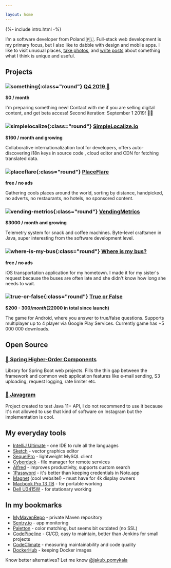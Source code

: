 ```yaml
---

layout: home
---
```


{%- include intro.html -%}

I’m a software developer from Poland 🇵🇱. Full-stack web development is my primary focus, but I also like to 
dabble with design and mobile apps. I like to visit unusual places, [take photos]({{site.url}}/photos), and [write posts]({{site.url}}/photos) about something what I think is unique and useful.


## Projects

### ![something](/assets/me.jpeg){:class="round"} [Q4 2019 🤩](https://jpomykala.com)
**$0 / month**

I'm preparing something new! Contact with me if you are selling digital content, and get beta access! Second iteration: September 1 2019! 👨‍🚀

### ![simplelocalize](/assets/images/simplelocalize-logo.png){:class="round"} [SimpleLocalize.io](https://simplelocalize.io)
**$160 / month and growing**

Collaborative internationalization tool for developers, offers auto-discovering i18n keys in source code , cloud editor and CDN for fetching translated data.

### ![placeflare](/assets/images/placeflare-logo.png){:class="round"} [PlaceFlare](https://placeflare.com)
**free / no ads**

Gathering cools places around the world, sorting by distance, handpicked, no adverts, no restaurants, no hotels, no sponsored content. 

### ![vending-metrics](/assets/images/vendingmetrics-logo.png){:class="round"} [VendingMetrics](https://vendingmetrics.com)
**$3000 / month and growing**

Telemetry system for snack and coffee machines. Byte-level craftsmen in Java, super interesting from the software development level.

### ![where-is-my-bus](/assets/images/where-is-my-bus-logo.png){:class="round"} [Where is my bus?](https://itunes.apple.com/pl/app/gdzie-jest-autobus/id1288955139?l=pl&mt=8)
**free / no ads**

iOS transportation application for my hometown. I made it for my sister's request because the buses are often late and she didn't know how long she needs to wait.

### ![true-or-false](/assets/images/true-or-false-logo.png){:class="round"} [True or False](https://play.google.com/store/apps/details?id=pl.evelanblog.prawdaczyfalsz&hl=pl)
**$200 - $300 / month ($22000 in total since launch)**

The game for Android, where you answer to true/false questions. Supports multiplayer up to 4 player via Google Play Services. Currently game has +5 000 000 downloads. 

## Open Source

### [🍃 Spring Higher-Order Components](https://github.com/jpomykala/spring-higher-order-components)

Library for Spring Boot web projects. Fills the thin gap between the framework and common web application features like e-mail sending, S3 uploading, request logging, rate limiter etc.

### [📸 Javagram](https://github.com/jpomykala/javagram-bot)

Project created to test Java 11+ API, I do not recommend to use it because it's not allowed to use that kind of software on Instagram but the implementation is cool. 


## My everyday tools

- [IntelliJ Ultimate](https://www.jetbrains.com) - one IDE to rule all the languages
- [Sketch](https://www.sketch.com) - vector graphics editor
- [SequelPro](https://www.sequelpro.com) - lightweight MySQL client
- [Cyberduck](https://cyberduck.io) - file manager for remote services 
- [Alfred](https://www.alfredapp.com) - improves productivity, supports custom search
- [1Password](https://1password.com) - it's better than keeping credentials in Note.app
- [Magnet](https://magnet.crowdcafe.com) (cool website!) - must have for 4k display owners
- [Macbook Pro 13 TB](https://www.apple.com/macbook-pro/) - for portable working
- [Dell U3415W](https://www.dell.com/en-us/shop/accessories/apd/210-adtr) - for stationary working


## In my bookmarks

- [MyMavenRepo](https://mymavenrepo.com) - private Maven repository
- [Sentry.io](https://sentry.io/) - app monitoring
- [Paletton](http://paletton.com) - color matching, but seems bit outdated (no SSL)
- [CodePipeline](https://docs.aws.amazon.com/codepipeline/latest/userguide/welcome.html) - CI/CD, easy to maintain, better than Jenkins for small projects
- [CodeClimate](https://codeclimate.com) - measuring maintainability and code quality
- [DockerHub](https://hub.docker.com) - keeping Docker images

Know better alternatives? Let me know [@jakub_pomykala](https://twitter.com/jakub_pomykala)
